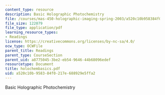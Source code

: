 ```yaml
---
content_type: resource
description: Basic Holographic Photochemistry
file: /courses/mas-450-holographic-imaging-spring-2003/a520c10b958384f0217e688929e5ffa2_holochembasics.pdf
file_size: 122079
file_type: application/pdf
learning_resource_types:
- Readings
license: https://creativecommons.org/licenses/by-nc-sa/4.0/
ocw_type: OCWFile
parent_title: Readings
parent_type: CourseSection
parent_uid: a8775045-3be2-eb54-9646-44b68096edef
resourcetype: Document
title: holochembasics.pdf
uid: a520c10b-9583-84f0-217e-688929e5ffa2
---
```

Basic Holographic Photochemistry